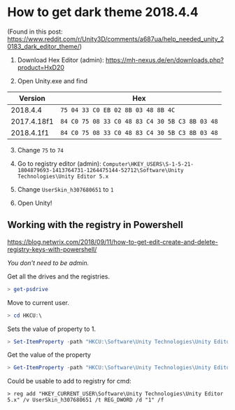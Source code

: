 # How to get dark theme 2018.4.4  

(Found in this post: https://www.reddit.com/r/Unity3D/comments/a687ua/help_needed_unity_20183_dark_editor_theme/)

1. Download Hex Editor (admin): https://mh-nexus.de/en/downloads.php?product=HxD20

2. Open Unity.exe and find  

|Version|Hex|
|---|---|
| 2018.4.4 | `75 04 33 C0 EB 02 8B 03 48 8B 4C`  |
| 2017.4.18f1 | `84 C0 75 08 33 C0 48 83 C4 30 5B C3 8B 03 48` |
| 2018.4.1f1 | `84 C0 75 08 33 C0 48 83 C4 30 5B C3 8B 03 48` |


3. Change `75` to `74`

4. Go to registry editor (admin): `Computer\HKEY_USERS\S-1-5-21-1804879693-1413764731-1264475144-52712\Software\Unity Technologies\Unity Editor 5.x`

5. Change `UserSkin_h307680651` to `1`

6. Open Unity!


## Working with the registry in Powershell

https://blog.netwrix.com/2018/09/11/how-to-get-edit-create-and-delete-registry-keys-with-powershell/

*You don't need to be admin.*

Get all the drives and the registries.

``` Powershell
> get-psdrive
```

Move to current user.

``` Powershell
> cd HKCU:\
```

Sets the value of property to 1. 

``` Powershell
> Set-ItemProperty -path "HKCU:\Software\Unity Technologies\Unity Editor 5.x" -Name UserSkin_h307680651 -value 1
```

Get the value of the property

``` Powershell
> Get-ItemProperty -path "HKCU:\Software\Unity Technologies\Unity Editor 5.x" -Name UserSkin_h307680651
```


Could be usable to add to registry for cmd:

``` Cmd
> reg add "HKEY_CURRENT_USER\Software\Unity Technologies\Unity Editor 5.x" /v UserSkin_h307680651 /t REG_DWORD /d "1" /f
```
